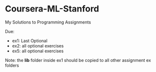 # Coursera-ML-Stanford
My Solutions to Programming Assignments

Due:
- ex1: Last Optional
- ex2: all optional exercises
- ex5: all optional exercises

Note: the <b>lib</b> folder inside ex1 should be copied to all other assignment ex folders
